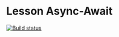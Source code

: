 # Lesson Async-Await
[![Build status](https://ci.appveyor.com/api/projects/status/bswari3n7jkdsc59?svg=true)](https://ci.appveyor.com/project/igrkirillov/async-await)